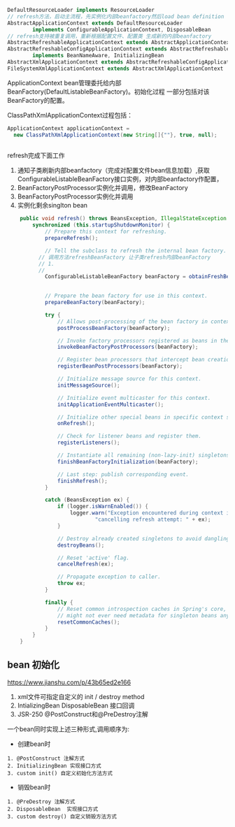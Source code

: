 ```java
DefaultResourceLoader implements ResourceLoader
// refresh方法，启动主流程，先实例化内部beanfactory然后load bean definition 
AbstractApplicationContext extends DefaultResourceLoader
		implements ConfigurableApplicationContext, DisposableBean
// refresh支持被重复调用，重新根据配置文件、配置类 生成新的内部beanfactory
AbstractRefreshableApplicationContext extends AbstractApplicationContext
AbstractRefreshableConfigApplicationContext extends AbstractRefreshableApplicationContext
		implements BeanNameAware, InitializingBean
AbstractXmlApplicationContext extends AbstractRefreshableConfigApplicationContext
FileSystemXmlApplicationContext extends AbstractXmlApplicationContext 
```







ApplicationContext bean管理委托给内部BeanFactory(DefaultListableBeanFactory)。初始化过程 一部分包括对该BeanFactory的配置。


ClassPathXmlApplicationContext过程包括：
```java
ApplicationContext applicationContext = 
  new ClassPathXmlApplicationContext(new String[]{""}, true, null);
 
```

refresh完成下面工作

1. 通知子类刷新内部beanfactory（完成对配置文件bean信息加载）,获取ConfigurableListableBeanFactory接口实例，对内部beanfactory作配置，
2. BeanFactoryPostProcessor实例化并调用，修改BeanFactory
3. BeanFactoryPostProcessor实例化并调用
4. 实例化剩余singlton bean

```java
	public void refresh() throws BeansException, IllegalStateException {
		synchronized (this.startupShutdownMonitor) {
			// Prepare this context for refreshing.
			prepareRefresh();

			// Tell the subclass to refresh the internal bean factory.
          // 调用方法refreshBeanFactory 让子类refresh内部beanFactory
          // 1. 
          // 
			ConfigurableListableBeanFactory beanFactory = obtainFreshBeanFactory();
          	

			// Prepare the bean factory for use in this context.
			prepareBeanFactory(beanFactory);

			try {
				// Allows post-processing of the bean factory in context subclasses.
				postProcessBeanFactory(beanFactory);

				// Invoke factory processors registered as beans in the context.
				invokeBeanFactoryPostProcessors(beanFactory);

				// Register bean processors that intercept bean creation.
				registerBeanPostProcessors(beanFactory);

				// Initialize message source for this context.
				initMessageSource();

				// Initialize event multicaster for this context.
				initApplicationEventMulticaster();

				// Initialize other special beans in specific context subclasses.
				onRefresh();

				// Check for listener beans and register them.
				registerListeners();

				// Instantiate all remaining (non-lazy-init) singletons.
				finishBeanFactoryInitialization(beanFactory);

				// Last step: publish corresponding event.
				finishRefresh();
			}

			catch (BeansException ex) {
				if (logger.isWarnEnabled()) {
					logger.warn("Exception encountered during context initialization - " +
							"cancelling refresh attempt: " + ex);
				}

				// Destroy already created singletons to avoid dangling resources.
				destroyBeans();

				// Reset 'active' flag.
				cancelRefresh(ex);

				// Propagate exception to caller.
				throw ex;
			}

			finally {
				// Reset common introspection caches in Spring's core, since we
				// might not ever need metadata for singleton beans anymore...
				resetCommonCaches();
			}
		}
	}
```




## bean 初始化

https://www.jianshu.com/p/43b65ed2e166

1. xml文件可指定自定义的 init / destroy method
2. IntializingBean DisposableBean 接口回调
3. JSR-250 @PostConstruct和@PreDestroy注解

一个bean同时实现上述三种形式,调用顺序为:

- 创建bean时

```
1. @PostConstruct 注解方式
2. InitializingBean 实现接口方式
3. custom init() 自定义初始化方法方式

```

- 销毁bean时

```
1. @PreDestroy 注解方式
2. DisposableBean  实现接口方式
3. custom destroy() 自定义销毁方法方式
```